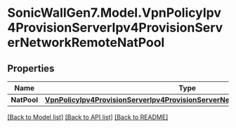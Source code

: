 # SonicWallGen7.Model.VpnPolicyIpv4ProvisionServerIpv4ProvisionServerNetworkRemoteNatPool

## Properties

Name | Type | Description | Notes
------------ | ------------- | ------------- | -------------
**NatPool** | [**VpnPolicyIpv4ProvisionServerIpv4ProvisionServerNetworkRemoteNatPoolNatPool**](VpnPolicyIpv4ProvisionServerIpv4ProvisionServerNetworkRemoteNatPoolNatPool.md) |  | [optional] 

[[Back to Model list]](../README.md#documentation-for-models) [[Back to API list]](../README.md#documentation-for-api-endpoints) [[Back to README]](../README.md)

